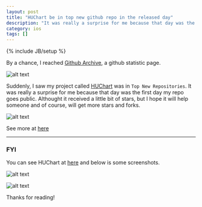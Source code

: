 ```yaml
---
layout: post
title: "HUChart be in top new github repo in the released day"
description: "It was really a surprise for me because that day was the first day HUChart goes public."
category: ios 
tags: []
---
```

{% include JB/setup %}

By a chance, I reached [Github Archive](http://www.githubarchive.org), a github statistic page.

![alt text](http://hugo53.github.io/images/huchart/huchart-gitarchive.png "huchart archive top")

Suddenly, I saw my project called [HUChart](https://github.com/hugo53/HUChart) was in ```Top New Repositories```. It was really a surprise for me because that day was the first day my repo goes public. Althought it received a little bit of stars, but I hope it will help someone and of course, will get more stars and forks.

![alt text](http://hugo53.github.io/images/huchart/huchart-topnew.png "huchart top")

See more at [here](http://us5.campaign-archive2.com/?u=439aa16a39e4b10e0b65ff2ef&id=2e5c5e8e16)

-------------------------------------------------------------------
### FYI
You can see HUChart at [here](https://github.com/hugo53/HUChart) and below is some screenshots.

![alt text](http://hugo53.github.io/images/huchart/semiCircleChart-example.png "huchart archive top")

![alt text](http://hugo53.github.io/images/huchart/semiCircleChartIphoneV6.png "huchart archive top")

Thanks for reading!

